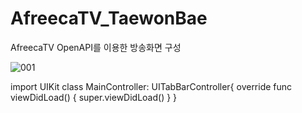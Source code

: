 # AfreecaTV_TaewonBae
AfreecaTV OpenAPI를 이용한 방송화면 구성

![001](https://user-images.githubusercontent.com/43931412/211157268-0da4ccbf-2435-41ff-b9de-0cc9cc430aea.png)


import UIKit
class MainController: UITabBarController{
    override func viewDidLoad() {
        super.viewDidLoad()
    }
}
